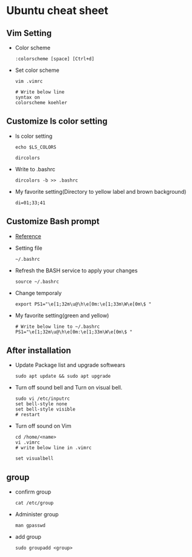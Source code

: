 # Ubuntu cheat sheet

## Vim Setting
- Color scheme
  ```Shell
  :colorscheme [space] [Ctrl+d]
  ```

- Set color scheme
  ```Shell
  vim .vimrc

  # Write below line
  syntax on
  colorscheme koehler
  ```


## Customize ls color setting
- ls color setting
  ```Shell
  echo $LS_COLORS
  ```

  ```Shell
  dircolors
  ```

- Write to .bashrc
  ```Shell
  dircolors -b >> .bashrc
  ```

- My favorite setting(Directory to yellow label and brown background)
  ```Shell
  di=01;33;41
  ```

## Customize Bash prompt
- [Reference](https://phoenixnap.com/kb/change-bash-prompt-linux)

- Setting file
  ```Shell
  ~/.bashrc
  ```

- Refresh the BASH service to apply your changes
  ```Shell
  source ~/.bashrc
  ```

- Change temporaly
  ```Shell
  export PS1="\e[1;32m\u@\h\e[0m:\e[1;33m\W\e[0m\$ "
  ```

- My favorite setting(green and yellow)
  ```Shell
  # Write below line to ~/.bashrc
  PS1="\e[1;32m\u@\h\e[0m:\e[1;33m\W\e[0m\$ "
  ```

## After installation

- Update Package list and upgrade softwears
    ```Shell
    sudo apt update && sudo apt upgrade
    ```
- Turn off sound bell and Turn on visual bell.
    ```Shell  
    sudo vi /etc/inputrc
    set bell-style none
    set bell-style visible
    # restart
    ```

- Turn off sound on Vim
  ```Shell
  cd /home/<name>
  vi .vimrc
  # write below line in .vimrc
  ```

  ```Shell
  set visualbell
  ```



## group
- confirm group
  ```Shell
  cat /etc/group
  ```
  
- Administer group
  ```Shell
  man gpasswd
  ```
  
- add group
  ```Shell
  sudo groupadd <group>
  ```

